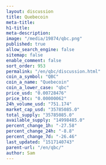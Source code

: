```yaml
---
layout: discussion
title: Quebecoin
meta-title: 
h1-title: 
meta-description: 
image: "/media/19874/qbc.png"
published: true
allow_search_engine: false
sitemap: false
enable_comment: false
sort_order: 953
permalink: "/en/qbc/discussion.html"
coin_a_symbol: "QBC"
coin_a_name: "Quebecoin"
coin_a_lower_case: "qbc"
price_usd: "0.00728476"
price_btc: "0.00000062"
24h_volume_usd: "751.174"
market_cap_usd: "35785085.0"
total_supply: "35785085.0"
available_supply: "14998485.0"
percent_change_1h: "-27.58"
percent_change_24h: "-8.8"
percent_change_7d: "-26.46"
last_updated: "1517140743"
parent-url: "/en/qbc/"
author: Sam
---
```


